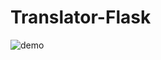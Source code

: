 # Translator-Flask
![demo](https://user-images.githubusercontent.com/45645020/70461815-ca170680-1ab9-11ea-840a-319d61b5e4a9.PNG)
